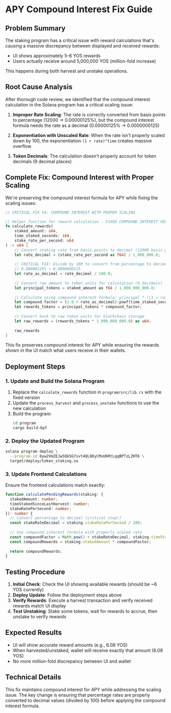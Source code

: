 # APY Compound Interest Fix Guide

## Problem Summary

The staking program has a critical issue with reward calculations that's causing a massive discrepancy between displayed and received rewards:

- UI shows approximately 5-6 YOS rewards
- Users actually receive around 5,000,000 YOS (million-fold increase)

This happens during both harvest and unstake operations.

## Root Cause Analysis

After thorough code review, we identified that the compound interest calculation in the Solana program has a critical scaling issue:

1. **Improper Rate Scaling**: The rate is correctly converted from basis points to percentage (12000 → 0.00000125%), but the compound interest formula needs the rate as a decimal (0.00000125% → 0.0000000125)

2. **Exponentiation with Unscaled Rate**: When the rate isn't properly scaled down by 100, the exponentiation `(1 + rate)^time` creates massive overflow

3. **Token Decimals**: The calculation doesn't properly account for token decimals (9 decimal places)

## Complete Fix: Compound Interest with Proper Scaling

We're preserving the compound interest formula for APY while fixing the scaling issues:

```rust
// CRITICAL FIX V4: COMPOUND INTEREST WITH PROPER SCALING

// Helper function for reward calculation - FIXED COMPOUND INTEREST VERSION
fn calculate_rewards(
    staked_amount: u64,
    time_staked_seconds: i64,
    stake_rate_per_second: u64
) -> u64 {
    // Convert staking rate from basis points to decimal (12000 basis points = 0.00000125%)
    let rate_decimal = (stake_rate_per_second as f64) / 1_000_000.0;
    
    // CRITICAL FIX: Divide by 100 to convert from percentage to decimal
    // 0.00000125% → 0.0000000125
    let rate_as_decimal = rate_decimal / 100.0;
    
    // Convert raw amount to token units for calculation (9 decimals)
    let principal_tokens = staked_amount as f64 / 1_000_000_000.0;
    
    // Calculate using compound interest formula: principal * ((1 + rate)^time - 1)
    let compound_factor = (1.0 + rate_as_decimal).powf(time_staked_seconds as f64) - 1.0;
    let rewards_tokens = principal_tokens * compound_factor;
    
    // Convert back to raw token units for blockchain storage
    let raw_rewards = (rewards_tokens * 1_000_000_000.0) as u64;
    
    raw_rewards
}
```

This fix preserves compound interest for APY while ensuring the rewards shown in the UI match what users receive in their wallets.

## Deployment Steps

### 1. Update and Build the Solana Program

1. Replace the `calculate_rewards` function in `program/src/lib.rs` with the fixed version
2. Update the `process_harvest` and `process_unstake` functions to use the new calculation
3. Build the program:
   ```bash
   cd program
   cargo build-bpf
   ```

### 2. Deploy the Updated Program

```bash
solana program deploy \
  --program-id 6yw2VmZEJw5QkSG7svt4QL8DyCMxUKRtLqqBPTzLZHT6 \
  target/deploy/token_staking.so
```

### 3. Update Frontend Calculations

Ensure the frontend calculations match exactly:

```typescript
function calculatePendingRewards(staking: {
  stakedAmount: number;
  timeStakedSinceLastHarvest: number;
  stakeRatePerSecond: number;
}): number {
  // Convert percentage to decimal (critical step!)
  const stakeRateDecimal = staking.stakeRatePerSecond / 100;
  
  // Use compound interest formula with properly scaled rate
  const compoundFactor = Math.pow(1 + stakeRateDecimal, staking.timeStakedSinceLastHarvest) - 1;
  const compoundRewards = staking.stakedAmount * compoundFactor;
  
  return compoundRewards;
}
```

## Testing Procedure

1. **Initial Check**: Check the UI showing available rewards (should be ~6 YOS currently)
2. **Deploy Update**: Follow the deployment steps above
3. **Verify Rewards**: Execute a harvest transaction and verify received rewards match UI display
4. **Test Unstaking**: Stake some tokens, wait for rewards to accrue, then unstake to verify rewards

## Expected Results

- UI will show accurate reward amounts (e.g., 6.08 YOS)
- When harvested/unstaked, wallet will receive exactly that amount (6.08 YOS)
- No more million-fold discrepancy between UI and wallet

## Technical Details

This fix maintains compound interest for APY while addressing the scaling issue. The key change is ensuring that percentage rates are properly converted to decimal values (divided by 100) before applying the compound interest formula.